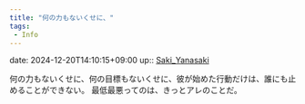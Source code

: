 ```yaml
---
title: "何の力もないくせに、"
tags:
 - Info
---
```


date: 2024-12-20T14:10:15+09:00
up:: [Saki_Yanasaki](../Bar/Novel/Nacaria/Saki_Yanasaki.md)

何の力もないくせに、何の目標もないくせに、彼が始めた行動だけは、誰にも止めることができない。
最低最悪ってのは、きっとアレのことだ。